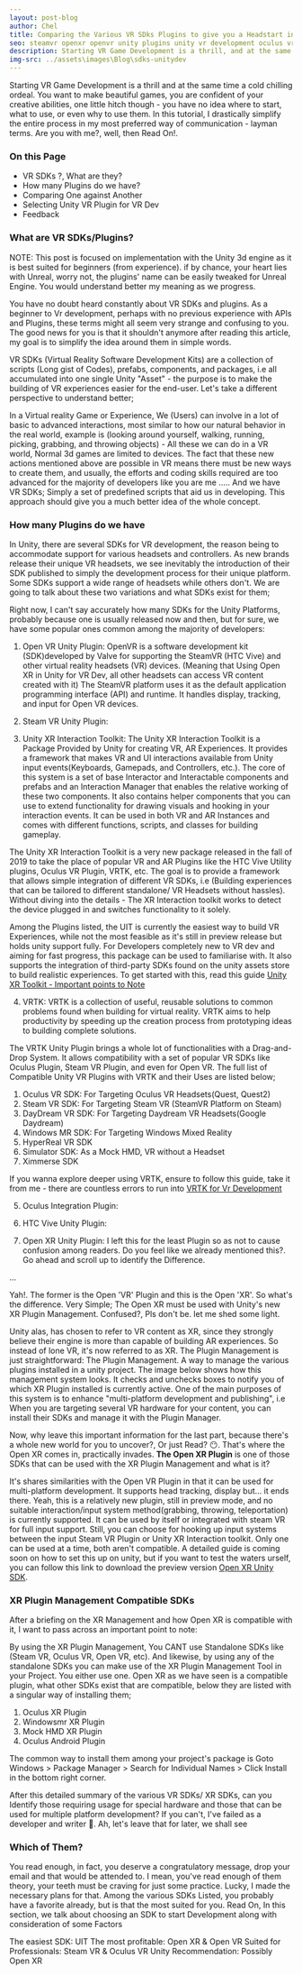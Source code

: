 ```yaml
---
layout: post-blog
author: Chel
title: Comparing the Various VR SDks Plugins to give you a Headstart in VR development - Outlining their Advantages and Disadvantages
seo: steamvr openxr openvr unity plugins unity vr development oculus vr hand tracking oculus integration oculus vr unity oculus game development oculus software vr tools vr software vr development vr sdks
description: Starting VR Game Development is a thrill, and at the same time a cold chilling ordeal. You want to make beautiful games, you are confident of your creative abilities, one little hitch though - you have no idea where to start, what to use, or even why to use them. In this tutorial, i drastically simplify the entire process in my most preferred way of communication - layman terms.
img-src: ../assets\images\Blog\sdks-unitydev
---
```



Starting VR Game Development is a thrill and at the same time a cold chilling ordeal. You want to make beautiful games, you are confident of your creative abilities, one little hitch though - you have no idea where to start, what to use, or even why to use them. In this tutorial, I drastically simplify the entire process in my most preferred way of communication - layman terms. Are you with me?, well, then Read On!.


### On this Page
* VR SDKs ?, What are they?
* How many Plugins do we have?
* Comparing One against Another
* Selecting Unity VR Plugin for VR Dev
* Feedback


### What are VR SDKs/Plugins?

NOTE: This post is focused on implementation with the Unity 3d engine as it is best suited for beginners (from experience). if by chance, your heart lies with Unreal, worry not, the plugins' name can be easily tweaked for Unreal Engine. You would understand better my meaning as we progress.

You have no doubt heard constantly about VR SDKs and plugins. As a beginner to Vr development, perhaps with no previous experience with APIs and Plugins, these terms might all seem very strange and confusing to you. The good news for you is that it shouldn't anymore after reading this article, my goal is to simplify the idea around them in simple words.

VR SDKs (Virtual Reality Software Development Kits) are a collection of scripts (Long gist of Codes), prefabs, components, and packages, i.e all accumulated into one single Unity "Asset" - the purpose is to make the building of VR experiences easier for the end-user. Let's take a different perspective to understand better;

In a Virtual reality Game or Experience, We (Users) can involve in a lot of basic to advanced interactions, most similar to how our natural behavior in the real world, example is (looking around yourself, walking, running, picking, grabbing, and throwing objects) - All these we can do in a VR world, Normal 3d games are limited to devices. The fact that these new actions mentioned above are possible in VR means there must be new ways to create them, and usually, the efforts and coding skills required are too advanced for the majority of developers like you are me ..... And we have VR SDKs; Simply a set of predefined scripts that aid us in developing. This approach should give you a much better idea of the whole concept.





### How many Plugins do we have

In Unity, there are several SDKs for VR development, the reason being to accommodate support for various headsets and controllers. As new brands release their unique VR headsets, we see inevitably the introduction of their SDK published to simply the development process for their unique platform. Some SDKs support a wide range of headsets while others don't. We are going to talk about these two variations and what SDKs exist for them;

Right now, I can't say accurately how many SDKs for the Unity Platforms, probably because one is usually released now and then, but for sure, we have some popular ones common among the majority of developers:

1. Open VR Unity Plugin: OpenVR is a software development kit (SDK)developed by Valve for supporting the SteamVR (HTC Vive) and other virtual reality headsets (VR) devices. (Meaning that Using Open XR in Unity for VR Dev, all other headsets can access VR content created with it) The SteamVR platform uses it as the default application programming interface (API) and runtime. It handles display, tracking, and input for Open VR devices. 

2. Steam VR Unity Plugin: 


3. Unity XR Interaction Toolkit: The Unity XR Interaction Toolkit is a Package Provided by Unity for creating VR, AR Experiences. It provides a framework that makes VR and UI interactions available from Unity input events(Keyboards, Gamepads, and Controllers, etc.). The core of this system is a set of base Interactor and Interactable components and prefabs and an Interaction Manager that enables the relative working of these two components. It also contains helper components that you can use to extend functionality for drawing visuals and hooking in your interaction events. It can be used in both VR and AR Instances and comes with different functions, scripts, and classes for building gameplay. 

The Unity XR Interaction Toolkit is a very new package released in the fall of 2019 to take the place of popular VR and AR Plugins like the HTC Vive Utility plugins, Oculus VR Plugin, VRTK, etc. The goal is to provide a framework that allows simple integration of different VR SDKs, i.e (Building experiences that can be tailored to different standalone/ VR Headsets without hassles). Without diving into the details - The XR Interaction toolkit works to detect the device plugged in and switches functionality to it solely.

Among the Plugins listed, the UIT is currently the easiest way to build VR Experiences, while not the most feasible as it's still in preview release but holds unity support fully. For Developers completely new to VR dev and aiming for fast progress, this package can be used to familiarise with. It also supports the integration of third-party SDKs found on the unity assets store to build realistic experiences. To get started with this, read this guide <a href="https://cheloverboard.netlify.app/unity-xr-toolkit-use-without-headset/">Unity XR Toolkit - Important points to Note</a>

4. VRTK: VRTK is a collection of useful, reusable solutions to common problems found when building for virtual reality. VRTK aims to help productivity by speeding up the creation process from prototyping ideas to building complete solutions.

The VRTK Unity Plugin brings a whole lot of functionalities with a Drag-and-Drop System. It allows compatibility with a set of popular VR SDKs like Oculus Plugin, Steam VR Plugin, and even for Open VR.
The full list of Compatible Unity VR Plugins with VRTK and their Uses are listed below;

1. Oculus VR SDK: For Targeting Oculus VR Headsets(Quest, Quest2)
2. Steam VR SDK: For Targeting Steam VR (SteamVR Platform on Steam)
3. DayDream VR SDK: For Targeting Daydream VR Headsets(Google Daydream)
4. Windows MR SDK: For Targeting Windows Mixed Reality
5. HyperReal VR SDK
6. Simulator SDK: As a Mock HMD, VR without a Headset
7. Ximmerse SDK

If you wanna explore deeper using VRTK, ensure to follow this guide, take it from me - there are countless errors to run into <a href="https://cheloverboard.netlify.app/vrtk-for-vr-testing-without-headset/">VRTK for Vr Development</a>

5. Oculus Integration Plugin:


6. HTC Vive Unity Plugin: 

7. Open XR Unity Plugin: I left this for the least Plugin so as not to cause confusion among readers. Do you feel like we already mentioned this?. Go ahead and scroll up to identify the Difference.

...

Yah!. The former is the Open 'VR' Plugin and this is the Open 'XR'. So what's the difference. Very Simple; The Open XR must be used with Unity's new XR Plugin Management. Confused?, Pls don't be. let me shed some light.

Unity alas, has chosen to refer to VR content as XR, since they strongly believe their engine is more than capable of building AR experiences. So instead of lone VR, it's now referred to as XR. The Plugin Management is just straightforward: The Plugin Management. A way to manage the various plugins installed in a unity project. The image below shows how this management system looks. It checks and unchecks boxes to notify you of which XR Plugin installed is currently active. One of the main purposes of this system is to enhance "multi-platform development and publishing", i.e When you are targeting several VR hardware for your content, you can install their SDKs and manage it with the Plugin Manager. 


Now, why leave this important information for the last part, because there's a whole new world for you to uncover?, Or just Read? 😶. That's where the Open XR comes in, practically invades.
<b>The Open XR Plugin</b> is one of those SDKs that can be used with the XR Plugin Management and what is it?

It's shares similarities with the Open VR Plugin in that it can be used for multi-platform development. It supports head tracking, display but... it ends there. Yeah, this is a relatively new plugin, still in preview mode, and no suitable interaction/input system method(grabbing, throwing, teleportation) is currently supported. It can be used by itself or integrated with steam VR for full input support. Still, you can choose for hooking up input systems between the input Steam VR Plugin or Unity XR Interaction toolkit. Only one can be used at a time, both aren't compatible. A detailed guide is coming soon on how to set this up on unity, but if you want to test the waters urself, you can follow this link to download the preview version <a href="https://github.com/ValveSoftware/unity-xr-plugin">Open XR Unity SDK</a>.

### XR Plugin Management Compatible SDKs 
After a briefing on the XR Management and how Open XR is compatible with it, I want to pass across an important point to note:

By using the XR Plugin Management, You CANT use Standalone SDKs like (Steam VR, Oculus VR, Open VR, etc). And likewise, by using any of the standalone SDKs you can make use of the XR Plugin Management Tool in your Project. You either use one. Open XR as we have seen is a compatible plugin, what other SDKs exist that are compatible, below they are listed with a singular way of installing them;

1. Oculus XR Plugin
2. Windowsmr XR Plugin
3. Mock HMD XR Plugin
4. Oculus Android Plugin

The common way to install them among your project's package is Goto Windows > Package Manager > Search for Individual Names > Click Install in the bottom right corner.


After this detailed summary of the various VR SDKs/ XR SDKs, can you Identify those requiring usage for special hardware and those that can be used for multiple platform development? If you can't, I've failed as a developer and writer 🤔. Ah, let's leave that for later, we shall see



### Which of Them?

You read enough, in fact, you deserve a congratulatory message, drop your email and that would be attended to. I mean, you've read enough of them theory, your teeth must be craving for just some practice. Lucky, I made the necessary plans for that. Among the various SDKs Listed, you probably have a favorite already, but is that the most suited for you. Read On, In this section, we talk about choosing an SDK to start Development along with consideration of some Factors

The easiest SDK: UIT
The most profitable: Open XR & Open VR
Suited for Professionals: Steam VR & Oculus VR
Unity Recommendation: Possibly Open XR 
